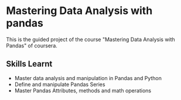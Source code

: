 # Mastering Data Analysis with pandas
This is the guided project of the course "Mastering Data Analysis with Pandas" of coursera.

## Skills Learnt 
- Master data analysis and manipulation in Pandas and Python
- Define and manipulate Pandas Series
- Master Pandas Attributes, methods and math operations

